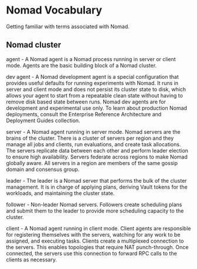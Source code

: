 # Nomad Vocabulary

Getting familiar with terms associated with Nomad.

## Nomad cluster

agent - A Nomad agent is a Nomad process running in server or client mode. Agents are the basic building block of a Nomad cluster.

dev agent - A Nomad development agent is a special configuration that provides useful defaults for running experiments with Nomad. It runs in server and client mode and does not persist its cluster state to disk, which allows your agent to start from a repeatable clean state without having to remove disk based state between runs. Nomad dev agents are for development and experimental use only. To learn about production Nomad deployments, consult the Enterprise Reference Architecture and Deployment Guides collection.

server - A Nomad agent running in server mode. Nomad servers are the brains of the cluster. There is a cluster of servers per region and they manage all jobs and clients, run evaluations, and create task allocations. The servers replicate data between each other and perform leader election to ensure high availability. Servers federate across regions to make Nomad globally aware. All servers in a region are members of the same gossip domain and consensus group.

leader - The leader is a Nomad server that performs the bulk of the cluster management. It is in charge of applying plans, deriving Vault tokens for the workloads, and maintaining the cluster state.

follower - Non-leader Nomad servers. Followers create scheduling plans and submit them to the leader to provide more scheduling capacity to the cluster.

client - A Nomad agent running in client mode. Client agents are responsible for registering themselves with the servers, watching for any work to be assigned, and executing tasks. Clients create a multiplexed connection to the servers. This enables topologies that require NAT punch-through. Once connected, the servers use this connection to forward RPC calls to the clients as necessary.